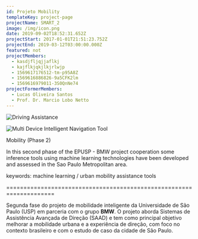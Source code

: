 ```yaml
---
id: Projeto Mobility
templateKey: project-page
projectName: SMART_2
image: /img/icon.png
date: 2019-09-02T18:52:31.652Z
projectStart: 2017-01-01T21:51:23.752Z
projectEnd: 2019-03-12T03:00:00.000Z
featured: not
projectMembers:
  - kasdjfljqjjaflkj
  - kajflkjqkjlkjrlwjp
  - 1569617176512-tm-p95A8Z
  - 1569616886826-9a5CFK2lm
  - 1569616979011-3S0QnNe74
projectFormerMembers:
  - Lucas Oliveira Santos
  - Prof. Dr. Marcio Lobo Netto
---
```

![](/img/screen-shot-2020-11-06-at-10.24.17.png "Driving Assistance")

![](/img/screen-shot-2020-11-06-at-10.27.13.png "Multi Device Intelligent Navigation Tool")

Mobility (Phase 2)

In this second phase of the EPUSP - BMW project cooperation some inference tools using machine learning technologies have been developed and assessed in the Sao Paulo Metropolitan area.

keywords: machine learning / urban mobility assistance tools 

\====================================================================

Segunda fase do projeto de mobilidade inteligente da Universidade de São Paulo (USP) em parceria com o grupo **BMW**. O projeto aborda Sistemas de Assistência Avançada de Direção (SAAD) e tem como principal objetivo melhorar a mobilidade urbana e a experiência de direção, com foco no contexto brasileiro e com o estudo de caso da cidade de São Paulo.
